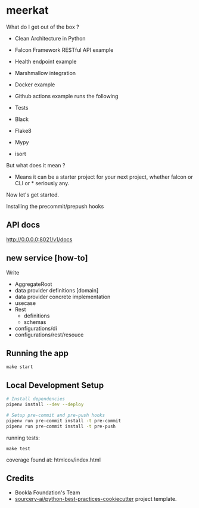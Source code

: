 # meerkat

What do I get out of the box ?

-   Clean Architecture in Python

-   Falcon Framework RESTful API example

-   Health endpoint example

-   Marshmallow integration

-   Docker example



-   Github actions example runs the following

-   Tests

-   Black

-   Flake8

-   Mypy

-   isort

But what does it mean ?

-   Means it can be a starter project for your next project, whether falcon or CLI or * seriously any.

Now let's get started.

Installing the precommit/prepush hooks
## API docs

http://0.0.0.0:8021/v1/docs

## new service [how-to]
Write
- AggregateRoot
- data provider definitions [domain]
- data provider concrete implementation
- usecase
- Rest
  - definitions 
  - schemas
- configurations/di
- configurations/rest/resouce

## Running the app

```shell
make start
```

## Local Development Setup

```sh
# Install dependencies
pipenv install --dev --deploy

# Setup pre-commit and pre-push hooks
pipenv run pre-commit install -t pre-commit
pipenv run pre-commit install -t pre-push
```

running tests:
```shell
make test
```
coverage found at: htmlcov/index.html
## Credits
- Bookla Foundation's Team
- [sourcery-ai/python-best-practices-cookiecutter](https://github.com/sourcery-ai/python-best-practices-cookiecutter) project template. 
